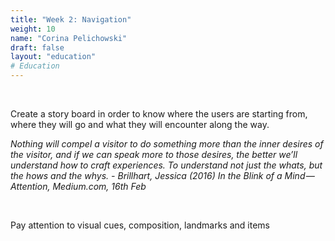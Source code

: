 ```yaml
---
title: "Week 2: Navigation"
weight: 10
name: "Corina Pelichowski"
draft: false
layout: "education"
# Education
---
```

<br>
<div class="container">
    <p>
        Create a story board in order to know where the users are starting from, where they will go and what they will encounter along the way.
    </p>
    <p>
        <i>
        Nothing will compel a visitor
        to do something more than
        the inner desires of the visitor,
        and if we can speak more to
        those desires, the better we’ll
        understand how to craft
        experiences. To understand
        not just the whats, but the
        hows and the whys. - Brillhart, Jessica (2016) In the Blink of a Mind — Attention, Medium.com, 16th Feb
        </i>
    </p>
    <br>
    <p>
        Pay attention to visual cues, composition, landmarks and items
    </p>
</div>
